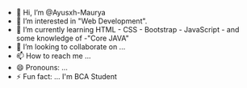 - 👋 Hi, I’m @Ayusxh-Maurya
- 👀 I’m interested in "Web Development".
- 🌱 I’m currently learning HTML - CSS - Bootstrap - JavaScript - and some knowledge of -"Core JAVA"
- 💞️ I’m looking to collaborate on ...
- 📫 How to reach me ...
- 😄 Pronouns: ...
- ⚡ Fun fact: ... I'm BCA Student

<!---
Ayusxh-Maurya is a ✨ special ✨ repository because its `README.md` (this file) appears on your GitHub profile.
You can click the Preview link to take a look at your changes.
--->
